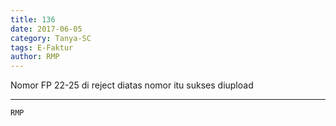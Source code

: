 ```yaml
---
title: 136
date: 2017-06-05
category: Tanya-SC
tags: E-Faktur
author: RMP
---
```


Nomor FP 22-25 di reject diatas nomor itu sukses diupload

---



`RMP`

